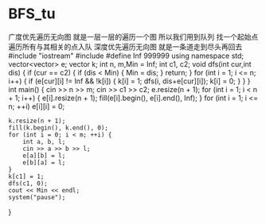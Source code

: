 # BFS_tu
广度优先遍历无向图
就是一层一层的遍历一个图
所以我们用到队列
找一个起始点
遍历所有与其相关的点入队
深度优先遍历无向图
就是一条道走到尽头再回去
#include "iostream"
#include <vector>
#define Inf 999999
using namespace std;
vector<vector<int>> e;
vector<int> k;
int n, m,Min = Inf;
int c1, c2;
void dfs(int cur,int dis) {
	if (cur == c2) {
		if (dis < Min) {
			Min = dis;
		}
		return;
	}
	for (int i = 1; i <= n; i++) {
		if (e[cur][i] != Inf && !k[i]) {
			k[i] = 1;
			dfs(i, dis+e[cur][i]);
			k[i] = 0;
		}
	}
}
int main() {
	cin >> n >> m;
	cin >> c1 >> c2;
	e.resize(n + 1);
	for (int i = 1; i < n + 1; i++) {
		e[i].resize(n + 1);
		fill(e[i].begin(), e[i].end(), Inf);
	}
	for (int i = 1; i <= n; ++i)  e[i][i] = 0;
	 
	k.resize(n + 1);
	fill(k.begin(), k.end(), 0);
	for (int i = 0; i < m; ++i) {
		int a, b, l;
		cin >> a >> b >> l;
		e[a][b] = l;
		e[b][a] = l;
	}
	k[c1] = 1;
	dfs(c1, 0);
	cout << Min << endl;
	system("pause");
}
